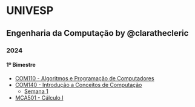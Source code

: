 # UNIVESP

## Engenharia da Computação by @clarathecleric

### 2024

#### 1º Bimestre
- [COM110 - Algoritmos e Programação de Computadores](<2024/2024-1/COM110 - Algoritmos e Programação de Computadores I>)
- [COM140 - Introdução a Conceitos de Computação](<2024/2024-1/COM140 - Introdução a Conceitos de Computação>)
  - [Semana 1](<2024/2024-1/COM140 - Introdução a Conceitos de Computação/Semana 1.md>)
- [MCA501 - Cálculo I](<2024/2024-1/MCA501 - Cálculo I>)